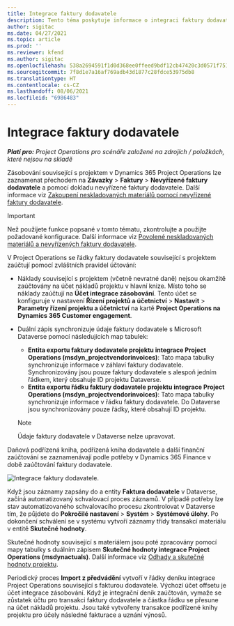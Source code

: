 ```yaml
---
title: Integrace faktury dodavatele
description: Tento téma poskytuje informace o integraci faktury dodavatele v Project Operations.
author: sigitac
ms.date: 04/27/2021
ms.topic: article
ms.prod: ''
ms.reviewer: kfend
ms.author: sigitac
ms.openlocfilehash: 538a2694591f1d0d368ee0ffeed9bdf12cb47420c3d0571f75185fe433f23436
ms.sourcegitcommit: 7f8d1e7a16af769adb43d1877c28fdce53975db8
ms.translationtype: HT
ms.contentlocale: cs-CZ
ms.lasthandoff: 08/06/2021
ms.locfileid: "6986483"
---
```

# <a name="vendor-invoice-integration"></a>Integrace faktury dodavatele

_**Platí pro:** Project Operations pro scénáře založené na zdrojích / položkách, které nejsou na skladě_

Zásobování související s projektem v Dynamics 365 Project Operations lze zaznamenat přechodem na **Závazky** > **Faktury** > **Nevyřízené faktury dodavatele** a pomocí dokladu nevyřízené faktury dodavatele. Další informace viz [Zakoupení neskladovaných materiálů pomocí nevyřízené faktury dodavatele](../procurement/pending-vendor-invoices.md).

> [!IMPORTANT]
> Než použijete funkce popsané v tomto tématu, zkontrolujte a použijte požadované konfigurace. Další informace viz [Povolené neskladovaných materiálů a nevyřízených faktury dodavatele](../procurement/configure-materials-nonstocked.md).

V Project Operations se řádky faktury dodavatele související s projektem zaúčtují pomocí zvláštních pravidel účtování:

- Náklady související s projektem (včetně nevratné daně) nejsou okamžitě zaúčtovány na účet nákladů projektu v hlavní knize. Místo toho se náklady zaúčtují na **Účet integrace zásobování**. Tento účet se konfiguruje v nastavení **Řízení projektů a účetnictví** > **Nastavit** > **Parametry řízení projektu a účetnictví** na kartě **Project Operations na Dynamics 365 Customer engagement**.
- Duální zápis synchronizuje údaje faktury dodavatele s Microsoft Dataverse pomocí následujících map tabulek:

     - **Entita exportu faktury dodavatele projektu integrace Project Operations (msdyn_projectvendorinvoices)**: Tato mapa tabulky synchronizuje informace v záhlaví faktury dodavatele. Synchronizovány jsou pouze faktury dodavatele s alespoň jedním řádkem, který obsahuje ID projektu Dataverse.
     - **Entita exportu řádku faktury dodavatele projektu integrace Project Operations (msdyn_projectvendorinvoices)**: Tato mapa tabulky synchronizuje informace v řádku faktury dodavatele. Do Dataverse jsou synchronizovány pouze řádky, které obsahují ID projektu.

     > [!NOTE]
     > Údaje faktury dodavatele v Dataverse nelze upravovat.

Daňová podřízená kniha, podřízená kniha dodavatele a další finanční zaúčtování se zaznamenávají podle potřeby v Dynamics 365 Finance v době zaúčtování faktury dodavatele.

![Integrace faktury dodavatele.](media/DW7VendorInvoice.png)

Když jsou záznamy zapsány do a entity **Faktura dodavatele** v Dataverse, začíná automatizovaný schvalovací proces záznamů. V případě potřeby lze stav automatizovaného schvalovacího procesu zkontrolovat v Dataverse tím, že půjdete do **Pokročilé nastavení** > **Systém** > **Systémové úlohy**. Po dokončení schválení se v systému vytvoří záznamy třídy transakcí materiálu v entitě **Skutečné hodnoty**.

Skutečné hodnoty související s materiálem jsou poté zpracovány pomocí mapy tabulky s duálním zápisem **Skutečné hodnoty integrace Project Operations (msdynactuals)**. Další informace viz [Odhady a skutečné hodnoty projektu](resource-dual-write-estimates-actuals.md).

Periodický proces **Import z předvádění** vytvoří v řádky deníku integrace Project Operations související s fakturou dodavatele. Výchozí účet offsetu je účet integrace zásobování. Když je integrační deník zaúčtován, vymaže se zůstatek účtu pro transakci faktury dodavatele a částka řádku se přesune na účet nákladů projektu. Jsou také vytvořeny transakce podřízené knihy projektu pro účely následné fakturace a uznání výnosů.
